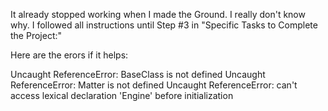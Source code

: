 It already stopped working when I made the Ground. I really don't know why. I followed all instructions until Step #3 in "Specific Tasks to Complete the Project:"

Here are the erors if it helps:

Uncaught ReferenceError: BaseClass is not defined
Uncaught ReferenceError: Matter is not defined
Uncaught ReferenceError: can't access lexical declaration 'Engine' before initialization
